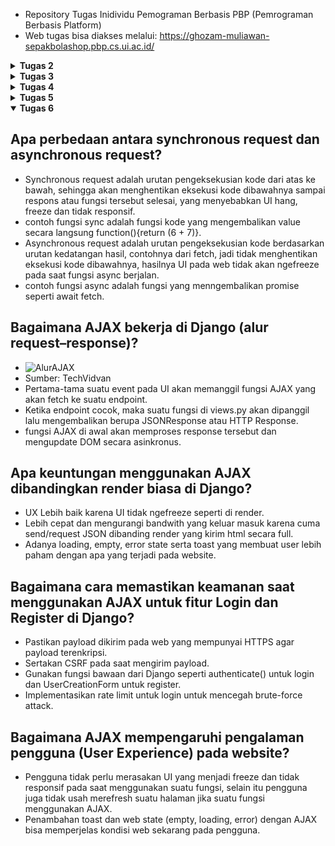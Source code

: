 - Repository Tugas Inidividu Pemograman Berbasis PBP (Pemrograman Berbasis Platform)
- Web tugas bisa diakses melalui: https://ghozam-muliawan-sepakbolashop.pbp.cs.ui.ac.id/

<details>
  <summary><strong>Tugas 2</strong></summary>

## Jelaskan bagaimana cara kamu mengimplementasikan checklist di atas secara step-by-step.
### Membuat Projek Django Baru
- Membuat proyek Django baru dengan cara menginstall dependencies yang tercantum pada tutorial 0 dan membuat proyek bernama sepakbola_shop dengan menjalankan perintah `django-admin startproject sepakbola_shop .`
- Membuat dan mengkonfigurasi env dengan perintah ` python -m venv env`.
- mengkonfigurasi settings.py dengan memasukkan .kredensial yang sudah diberikan oleh PBP.
- membuat .gitignore.
- Membuat repo baru di github.
- upload repo lokal ke repo github dengan git remote. 


### Membuat Aplikasi Baru Dengan Nama `Main`.
- Menjalankan perintah `python manage.py startapp main` dengan mengaktifkan virtual environemnt terlebih dulu.


### Melakukan routing pada proyek agar dapat menjalankan aplikasi main.
- Tambahkan `path('', include('main.urls')),` pada urlpatterns di file `urls.py` di direktori proyek.


### Membuat model pada aplikasi main dengan nama Product dan memiliki atribut wajib.
- buat class baru yang bernama Product.
- Saya buat classnya seperti ini:

```
class Product(models.Model):
    CATEGORY_CHOICES = [('shoe', 'Shoe'), ('jersey', 'Jersey'), ('accessory', 'Accessory'), ('shorts', 'Shorts')]
    
    name = models.CharField()
    price = models.IntegerField()
    description = models.TextField()
    thumbnail = models.URLField()
    category = models.CharField(max_length=20, choices=CATEGORY_CHOICES, default='jersey')
    is_featured = models.BooleanField(default=False)

    def __str__(self):
        return self.name
```
- saya buat kategorinya hanya bisa dipilih dari pilihan yang sudah dibuat.


###  Membuat sebuah fungsi pada `views.py` untuk dikembalikan ke dalam sebuah template HTML yang menampilkan nama aplikasi serta nama dan kelas kamu.
- Mengimport render pada `views.py`
- membuat fungsi yang merender html di `views.py` (return render(request, "main.html"))
- Untuk membuat template html yang bisa menampilkan nama aplikasi, nama, dan kelas, maka bisa langsung diedit di htmlnya, atau bisa membuat html menampilkan variabel yang telah ditulis pada `views.py`. contoh htmlnya seperti ini:
```
<h1>Nama Aplikasi: </h1>
<h1>{{ Aplikasi }}</h1>

<h5>NPM: </h5>
<p>{{ npm }}</p>
<h5>Name: </h5>
<p>{{ name }}<p>
<h5>Class: </h5>
<p>{{ class }}</p>
```


###  Membuat sebuah routing pada `urls.py` aplikasi main untuk memetakan fungsi yang telah dibuat pada `views.py`.
- Setelah mmengedit `views.py`, buat `urls.py` pada `main` yang berisi:
```
from django.urls import path
from main.views import show_main

app_name = 'main'

urlpatterns = [
    path('', show_main, name='show_main'),
] 
```


###  Melakukan deployment ke PWS terhadap aplikasi yang sudah dibuat sehingga nantinya dapat diakses oleh teman-temanmu melalui Internet.
- Setelah melakukan perubahan yang dibutuhkan, migrate program dengan menjalankan perintah:
```
python manage.py makemigrations

python manage.py migrate

```
- buat proyek baru pada PWS, lalu tambahkan deployment url ke `ALLOWED_HOST` pada `settings.py`.
- lakukan git remote dengan server pws, lalu jalankan `git push pws master`.


## Buatlah bagan yang berisi request client ke web aplikasi berbasis Django beserta responnya dan jelaskan pada bagan tersebut kaitan antara `urls.py`, `views.py`, `models.py`, dan berkas `html`.
- ![bagan](https://drive.google.com/uc?export=view&id=1LQExL_O0giAiTYe3t-gp3JdzbagXQGlg)
- Pertama-tama, `urls.py` menerima url request dari server, jika cocok maka diteruskan ke `views.py`, dimana `models.py` akan digunakan jika perlu, lalu `views.py` akan meneruskan data ke template atau file `html` yang telah dibuat. 


## Jelaskan peran `settings.py` dalam proyek Django!
- File tersebut berisi semua konfigurasi pada proyek Django. Contohnya konfigurasi aplikasi yang ingin dipakai pada proyek, jenis database yang ingin dipakai, dan pengaturan keamanan. 

## Bagaimana cara kerja migrasi database di Django?
- Ketika melakukan migration di django, kita perlu melakukan 2 perintah, yakni: 
```
python manage.py makemigrations

python manage.py migrate

```
- Perintah pertama memberi tahu perubahan yang dilakukan pada database, seperti menambah kolom pada tabel database. Django membuat file migration untuk menyimpan perubahan ini. 
- Perintah kedua, django menjalankan perubahan yang ada di file migration yang dibuat pada saat menjalankan perintah pertama. 


## Menurut Anda, dari semua framework yang ada, mengapa framework Django dijadikan permulaan pembelajaran pengembangan perangkat lunak?
- Karena django menggunakan python, dimana sudah saya pelajari di mata kuliah DDP-1
- Karena lebih noob friendly dibanding framework lain?
- Source pembelajaran sudah banyak, dari stackoverflow maupun dokumentasi django.

## Apakah ada feedback untuk asisten dosen tutorial 1 yang telah kamu kerjakan sebelumnya?
- Asdos sudah sangat membantu saya dengan cara standby jika ada pertanyaan atau ada error pada program

</details>


<details>
  <summary><strong>Tugas 3</strong></summary>

## Jelaskan mengapa kita memerlukan data delivery dalam pengimplementasian sebuah platform?
- Agar data dapat diakses di berbagai tempat (Client <-> Server), sehingga memungkinkan data tersebut bisa dikirim dari client ke server atau sebaliknya, lalu disimpan ke dalam database. Kegunaan lainnya termasuk dapat memperlihatkan data tersebut pada platform yang client gunakan.


## Menurutmu, mana yang lebih baik antara XML dan JSON? Mengapa JSON lebih populer dibandingkan XML?
- Karena JSON lebih mudah dibaca oleh orang awam.
- JSON lebih ringan, sehingga read/write lebih cepat.
- Karena JSON bawaan JavaScript, jadi setiap pengguna yang memakai JavaScript, kemungkinan besar menggunakan JSON juga. Alasan tersebut dan 2 kelebihan JSON yang saya sebutkan itu yang menurut saya adalah alasan mengapa JSON lebih populer.


## Jelaskan fungsi dari method `is_valid()` pada form Django dan mengapa kita membutuhkan method tersebut?
- `is_valid` berguna untuk memvalidasi apakah input form sudah sesuai dengan aturan field pada models maupun aturan django tentang isi form tersebut.
- Jika `is_valid()` tidak digunakan, maka ketika user menginput form tersebut dan masuk ke database, maka ketika database ingin menggunakan data tersebut dapat menyebabkan crash.


## Mengapa kita membutuhkan `csrf_token` saat membuat form di Django? Apa yang dapat terjadi jika kita tidak menambahkan `csrf_token` pada form Django? Bagaimana hal tersebut dapat dimanfaatkan oleh penyerang?
- CSRF atau "Cross-Site Request Forgery" adalah jenis serangan pada web dimana penyerang mengirim request ke server saat loading sebuah form (semisal form login) sehingga penyerang dapat mengirim request atas nama pengguna.
- csrf_token dibuat agar serangan crsf tidak terjadi, dengan cara server mengirim kode csrf kepada client, dan ketika melakukan request, client harus mengembalikkan kode tersebut ke server. 
- Ketika form tidak menggunakan csrf_token, maka penyerang dapat melakukan request kepada server tanpa verifikasi dengan form tersebut.

## Jelaskan bagaimana cara kamu mengimplementasikan checklist di atas secara step-by-step (bukan hanya sekadar mengikuti tutorial).
### Tambahkan 4 fungsi views baru untuk melihat objek yang sudah ditambahkan dalam format XML, JSON, XML by ID, dan JSON by ID.
- untuk menunjukkan objek dalam fungsi XML, saya memakai fungsi:
```def show_xml(request):
     products_list = Product.objects.all()
     xml_data = serializers.serialize("xml", products_list)
     return HttpResponse(xml_data, content_type="application/xml")
```
- disini fungsi mengambil semua object, lalu dengan menggunakan library serializer, library tersebut mengubah semua format object menjadi xml. lalu fungsi mengembalikan response berupa page dengan semua xml.
- Untuk menunjukkan object dalam id, saya memakai fungsi: 
``` def show_xml_by_id(request, product_id):
   try:
       product_item = Product.objects.filter(pk=product_id)
       xml_data = serializers.serialize("xml", product_item)
       return HttpResponse(xml_data, content_type="application/xml")
   except Product.DoesNotExist:
       return HttpResponse(status=404)
```
- disini fungsi mengambil object dengan id yang sama dengan request dengan cara filter. Lalu diserialize ke xml dan mengembalikan respons page berupa xml dengan id yang sama. Jika object dengan id request tidak ada, mengembalikan response page 404.
- untuk JSON sama saja, hanya semua "xml" diubah ke json di 2 fungsi tersebut.
   

### Membuat routing URL untuk masing-masing views yang telah ditambahkan pada poin 1.
- Pada file urls.py, saya mengimport semua fungsi yang ada di views.py agar bisa di rout. 
- Untuk file XML, saya buat fungsi ini: 
```path('xml/', show_xml, name='show_xml') ```
- disitu untuk melihat file xml, pengguna harus memasukkan URL/xml untuk melihatnya.
- Saya buat fungsi yang sama untuk ketiga fungsi lainnya.

###  Membuat halaman yang menampilkan data objek model yang memiliki tombol "Add" yang akan redirect ke halaman form, serta tombol "Detail" pada setiap data objek model yang akan menampilkan halaman detail objek.
- Ini saya buat di main.html, tinggal buat 2 button dengan tag button yang punya anchor (href) ke create_product.html untuk menambahkan objek dan tag button lagi yang href ke product_detail untuk lihat detail objek
- untuk menampilkan data objek, jika sudah ada objek, tinggal for-loop saja semua objek produk yang ada di database dan ambil semua field objeknya.

###  Membuat halaman form untuk menambahkan objek model pada app sebelumnya.
- Pertama-tama saya buat dulu forms.py yang berisi field pada model apa saja yang ingin diisi.
- Lalu buat fungsi pada views.py yang bernama create_product yang mengimport forms.py lalu diroute ke /create-product di urls.py
- halaman form saya buat pada create_product yang inti isinya adalah form dari forms.py, disitu juga ada csrf_token untuk mencegah peretasan. Lalu ada input submit yang akan mengirim data form ke database lewat views.py dan redirect ke main.html.

### Membuat halaman yang menampilkan detail dari setiap data objek model.
- Pertama-tama dibuat dulu fungsi yang bernama show_product detail. Fungsi ini bisa mengambil objek dan routing ke product_detail.html di views.py. Lalu saya atur juga routing fungsi tersebut di urls.py. 
- Lalu pada product_detail.html, saya tambahakan header untuk semua field yang ada di objek tersebut. Untuk thumbnail, jika tidak ada, maka hanya menampilkan alt text saja.
- Ditambahkan juga button untuk kembali ke halaman utama dengan href main.html

### Apakah ada feedback untuk asdos di tutorial 2 yang sudah kalian kerjakan?
- Asdos siap membantu walaupun pertanyaannya terkesan basic atau tidak terlalu penting.

### Screenshot 4 URL di Postman
- XML:  
![showxml](https://drive.google.com/uc?export=view&id=1nO0jPqjrvKsF1QFex9YztDKFGFmwAFJg)

- JSON:  
![showjson](https://drive.google.com/uc?export=view&id=1ONyHHAfuBocc689jjjilooe7v2j9QuQW)

- XMLByID:  
![showxmlById](https://drive.google.com/uc?export=view&id=1tYWPmenJZaxUBsa_4jG5kdFo_ONxxbwb)

- JSONByID:  
![showjsonById](https://drive.google.com/uc?export=view&id=1j3QGGluPukBRkFE1kNi4CSUL92B9VosY)
</details>


<details>
  <summary><strong>Tugas 4</strong></summary>

## Apa itu Django AuthenticationForm? Jelaskan juga kelebihan dan kekurangannya.
- Django AuthencticationForm adalah fungsi bawaan django yang berfungsi untuk proses "login" yang dilakukan oleh user, lalu akan diberikan form yang memiliki field username dan password. Setelah selesai, fungsi tersebut akan mengembalikan objek "user" dari user. 
- Kelebihan dari Django AuthenticationForm adalah developer tidak perlu membuat form login baru, mudah dipakai, serta langsung terintegrasi dengan sistem django.
- Namun, fungsi ini mempunyai kekurangan sangat sederhana dalam segi UI maupun UX. Hanya memperlihatkan field username dan password yang harus diisi yang terkesan barebone.

## Apa perbedaan antara autentikasi dan otorisasi? Bagaiamana Django mengimplementasikan kedua konsep tersebut?
- Autentikasi adalah proses memverifikasi identitas suatu orang.
- Sedangkan otorisasi adalah proses menentukan hak akses terhadap sesuatu setelah identitas orang tersebut diketahui.
- Django mengimplementasikan autentikasi dengan fungsi-fungsi bawaan pada library `django.contrib.auth` yang berisi segala sesuatu tentang autentikasi, seperti login, logout, dan authenticate.
- Sedangkan untuk otorisasi, django memiliki fungsi yang melihat apakah suatu user memiliki izin untuk suatu fungsi, seperti user.has.perm(). Ada pula decorators seperti @login_required, yang hanya mengizinkan user yang sudah tersimpan untuk mengakses suatu fungsi.

## Apa saja kelebihan dan kekurangan session dan cookies dalam konteks menyimpan state di aplikasi web?
- Kelebihannya session dan cookies adalah user tidak perlu login berkali-kali jika semisal user berpindah dari satu web ke lainnya. Cookies lebih mudah digunakan, session lebih aman karena disimpan di server. 
- Kekurangannya cookies adalah, tidak aman, ukuran terbatas, dan data tersebut dicuri oleh penyerang, yang membuat penyerang tersebut bisa memiliki terhadap akun jika cookie tidak direset. 
- Kekurangan session adalah, jika cookies di curi oleh penyerang, penyerang bisa mengambil akses session yang sedang berlangsung. Session juga hanya bertahan sampai user logout atau tutup web, berbeda dengan cookies yang disimpan secara local.

##  Apakah penggunaan cookies aman secara default dalam pengembangan web, atau apakah ada risiko potensial yang harus diwaspadai? Bagaimana Django menangani hal tersebut?
- Cookies tidak selalu aman, karena sifat cookies yang disimpan secara lokal, jadi semisal developer menyimpan username atau password ataupun informasi penting lainnya, cookie tersebut bisa diambil melalui malware cookie stealer, XSS, dan CSRF. 
- Django menangani hal ini dengan membuat server-side session. Jadi informasi penting yang sebelumnya disimpan pada cookie, sekarang disimpan pada server dan cookie hanya menyimpan SessionID. Jadi semisal cookie yang ada di client dicuri, cookie tersebut hanya valid sampe session itu berakhir saja. 

##  Jelaskan bagaimana cara kamu mengimplementasikan checklist di atas secara step-by-step (bukan hanya sekadar mengikuti tutorial).
###  Mengimplementasikan fungsi registrasi, login, dan logout untuk memungkinkan pengguna mengakses aplikasi sebelumnya sesuai dengan status login/logoutnya.
- Pertama, import dulu libary-libary yang dibutuhkan, yaitu library `django.contrib.auth` yang menyimpan fungsi2 login, serta decoratornya. 
- Lalu buat fungsi register yang isinya seperti ini: 
```
def register(request):
    form = UserCreationForm()

    if request.method == "POST":
        form = UserCreationForm(request.POST)
        if form.is_valid():
            form.save()
            messages.success(request, 'Your account has been successfully created!')
            return redirect('main:login')
    context = {'form':form}
    return render(request, 'register.html', context)
```
- Fungsi ini akan membuat form untuk register menggunakan `UserCreationForm` yang merupakan form bawaan django untuk penambahan user. For ini memiliki field Username dan Password. Fungsi ini akan dipanggil melalui /register.html
- Sebelum fungsi bisa dipanggil lewat html tersebut, buat dulu routing pada urls.py yang mengarah ke register.html. Html tersebut singkatnya hanya berfungsi untuk menampilkan `UserCreationForm` dengan method `POST`.
- Lalu buat fungsi login yang isinya seperti ini:
```
def login_user(request):
   if request.method == 'POST':
      form = AuthenticationForm(data=request.POST)

      if form.is_valid():
            user = form.get_user()
            login(request, user)
            response = HttpResponseRedirect(reverse("main:show_main"))
            response.set_cookie('last_login', str(datetime.datetime.now()))
            return response

   else:
      form = AuthenticationForm(request)
   context = {'form': form}
   return render(request, 'login.html', context)
```
- Fungsi ini dipanggil melalui /login, jadi buat routingnya terlebih dahulu. Fungsi ini membuat form login dari `AuthenticationForm`, lalu fungsi akan mengambil user dan diteruskan ke fungsi login django `login(request, user)`. Setelah itu user bisa masuk ke website.
- Lalu buat web login dengan membuat login.html. Di page ini user bisa login dengan memasukkan kredensialnya, atau tersedia button yang memanggil fungsi register. 
- Tidak lupa tambahkan decorator `@login_required(login_url='/login')` pada fungsi `show_main` dan `show_product` agar hanya user terdaftar yang bisa mengakses 2 fungsi tersebut, jika user belum terdaftar atau belum login, redirect ke page login.
- Lalu buat fungsi logout yang isinya seperti ini:
```
def logout_user(request):
    logout(request)
    response = HttpResponseRedirect(reverse('main:login'))
    response.delete_cookie('last_login')
    return response
```
- Fungsi ini dipanggil melalui /logout, jadi tambahkan routing pada urls.py dulu. Fungsi digunakan jika user ingin logout dengan cara memanggil logout(request) yang menghapus data session di server, lalu redirect ke halaman login. 
- Fungsi ini bisa dipanggil lewat main.html. Jadi ketika user ingin logout, tinggal pencet button yang ada di page main. Potongan kode buttonnya seperti ini:
```
<a href="{% url 'main:logout' %}">
  <button>Logout</button>
</a>
```
###  Membuat dua (2) akun pengguna dengan masing-masing tiga (3) dummy data menggunakan model yang telah dibuat sebelumnya untuk setiap akun di lokal.
- Buat akun baru, lalu tambahkan product dengan isi field-field yang tersedia, ulangi 3x.
- Lalu lakukan lagi untuk akun selanjutnya.

###  Menghubungkan model Product dengan User.
- Pertama, buat dulu field user pada models. Lalu tambahkan bagian kode pada views.py, spesifiknya pada create_product:
```        
        product_entry = form.save(commit = False)
        product_entry.user = request.user
        product_entry.save()
```
- Pada bagian ini, field user akan diisi dengan user yang sedang terlogin pada saat ini, jadi membuat hubungan one to many antara user dengan product.

###  Menampilkan detail informasi pengguna yang sedang logged in seperti username dan menerapkan cookies seperti last_login pada halaman utama aplikasi.
- Pada main.html, ditambahkan kode ini:
```
<h5>Logged in as: {{ logged }}</h5>
<h5>Sesi terakhir login: {{ last_login }}</h5>
<hr>
```
- Potongan kode ini akan mengambil pengguna yang sedang logged dan waktu last_login yang diambil dari context showmain pada views.py yang berisi seperti ini:
```
    context = {
        'npm' : '2406495565',
        'name' : 'Ghozam Muliawan Sholihin',
        'logged': request.user.username,
        'class': 'PBP C',
        'Aplikasi' : 'SlopShop',
        'product_list': product_list,
        'last_login': request.COOKIES.get('last_login', 'Never')
    }
```
- Pada potongan kode tersebut, variabel logged diambil dari user yang sedang terlogin pada saat itu dan diambil usernamenya.
- Sedangkan last_login adalah variabel yang mengambil waktu last_login dari cookies, ketika variabel tersebut ada isinya, maka ambil isi tersebut. Jika tidak ada isi, maka tampilkan 'Never"
</details>

<details>
  <summary><strong>Tugas 5</strong></summary>

## Jika terdapat beberapa CSS selector untuk suatu elemen HTML, jelaskan urutan prioritas pengambilan CSS selector tersebut!
- CSS selector memiliki hierarki pengambilan seperti ini:
- 1. Kode dengan inline style `<p style="color: red;">Teks ini pasti merah</p>`
- 2. ID Selector `(#title)`
- 3. Class, pseudo-class, dan attribute `(.class, :hover, [type="text"])`
- 4. Tag/Type selector `(p, h1, div)` dan Universal selector `(*)`
- Lalu ketika ada 2 selector dengan tingkat hierarki yang sama, maka selector yang paling bawah/terakhir lah yang dipakai oleh CSS.

## Mengapa responsive design menjadi konsep yang penting da lam pengembangan aplikasi web? Berikan contoh aplikasi yang sudah dan belum menerapkan responsive design, serta jelaskan mengapa!
-  Karena responsive design membuat sebuah web menjadi lebih ramah untuk semua gadget, mau itu handphone, tablet, maupun desktop. Sehingga tidak hanya user desktop saja yang bisa melihat web cantik, namun semua user pun bisa, yang mengakibatkan UX dari gadget lain menjadi lebih baik.
- Contoh Web yang sudah menerapkan responsive design adalah `https://scele.cs.ui.ac.id/`, web scele kita. Karena ketika disimulate, web tersebut responsif, dimana ukuran2 objeknya berubah untuk menyesuaikan layar hp. 
![SceleDesktop](https://drive.google.com/uc?export=view&id=1Gs-ExRU0-nifgXKCmDgHNa7B9lHjIRBP)
![SceleMobile](https://drive.google.com/uc?export=view&id=1Ib9xx4P3QXzN8xXluNaSVUQOka3oX7-k)

- Contoh Web yang belum menerapkan responsive design adalah `https://www.tokopedia.com/`. Karena tidak ada perubahan ketika disimulasikan melalui hp, Tokopedia sepertinya sudah fokus pada dedicated appnya untuk platform mobile, jadi platform webnya ditinggalkan. 
![TokopediaDesktop](https://drive.google.com/uc?export=view&id=1cSBYWkpiO9ZFfmUNxqt9Bi-efdlldFbL)
![TokopediaMobile](https://drive.google.com/uc?export=view&id=1K_Teo42DjwFeEdfgG2j0OBV0qzt61ehu)

## Jelaskan perbedaan antara margin, border, dan padding, serta cara untuk mengimplementasikan ketiga hal tersebut!
- Margin adalah ruang tidak berwarna diluar border yang memisahkan objek dari objek lain.
- Border adalah adalah garis bingkai elemen yang berada diantara padding dan margin.
- Padding adalah ruang kosong diantara konten dan border.
- Implementasinya di CSS:
```
* {
    margin : 67px; <- Margin
    padding : 69px: <- Padding
    border : 4x dashed black; <- Border
}
```
![MarginBorderPadding](https://pbp-fasilkom-ui.github.io/ganjil-2026/assets/images/t4-1-833b8ee0d0dd53959be9b66d452cd1d6.png)
- Sumber: Tutorial PBP Fasilkom UI

## Jelaskan konsep flex box dan grid layout beserta kegunaannya!
- Flexbox adalah konsep layout 1 dimensi, dimana objek hanya bisa ditambahkan keatas maupun kesamping, namun tidak 2-2nya. 
- Kalau grid, dia adalah konsep layout 2 dimensi, dimana objek bisa ditambahkan keatas maupun kesamping. 

## Jelaskan bagaimana cara kamu mengimplementasikan checklist di atas secara step-by-step (bukan hanya sekadar mengikuti tutorial)!
### Implementasikan fungsi untuk menghapus dan mengedit product.
- untuk mengimplementasikan fungsi edit, pada views.py, tambahkan kode seperti ini:
```
@login_required(login_url='/login')
def edit_product(request, id):
    product = get_object_or_404(Product, pk=id)
    form = ProductForm(request.POST or None, instance=product)
    if form.is_valid() and request.method == 'POST':
        form.save()
        return redirect('main:show_main')

    context = {
        'form': form
    }

    return render(request, "edit_product.html", context)
```
- Fungsi ini mengambil produk yang sudah ada, lalu membuat dan mengisi form dengan produk yang diambil tadi. Sehingga pengguna bisa mengedit produk yang sudah ada di database. 
- Tambahkan edit_product.html yang menampung form tersebut. 
- Lalu untuk fungsi delete, tambahkan kode seperti ini: 
```
@login_required(login_url='/login')
def delete_product(request, id):
    product = get_object_or_404(Product, pk=id)
    product.delete()
    return HttpResponseRedirect(reverse('main:show_main'))
```
- Fungsi tersebut mengambil produk berdasarkan id, lalu mendeletenya dengan `.delete()`.
- Jangan lupa tambahkan routing pada urls.py
```
    path('product/<uuid:id>/delete', delete_product, name='delete_product'),
    path('product/<uuid:id>/edit', edit_product, name='edit_product'),
```

### Kustomisasi desain pada template HTML yang telah dibuat pada tugas-tugas sebelumnya menggunakan CSS atau CSS framework (seperti Bootstrap, Tailwind, Bulma) dengan ketentuan sebagai berikut:
#### Kustomisasi halaman login, register, tambah product, edit product, dan detail product semenarik mungkin.
- Hampir sama seperti tutorial, tapi saya tambah-tambahkan shadow effect (shadow-lg) pada box, lalu hover effects pada button-buttonnya. 

#### Kustomisasi halaman daftar product menjadi lebih menarik dan responsive. Kemudian, perhatikan kondisi berikut:
##### Jika pada aplikasi belum ada product yang tersimpan, halaman daftar product akan menampilkan gambar dan pesan bahwa belum ada product yang terdaftar.
- Pada main.html, tambahkan seksi
```
{% if not news_list %}

        ...
        <div class="w-32 h-32 mx-auto mb-4">
          <img src="{% static 'image/no-product.png' %}" alt="No product available" class="w-full h-full object-contain">
        </div>
        <h3 class="text-lg font-medium text-gray-900 mb-2">gak ada produk/h3>
        <p class="text-gray-500 mb-6">produk masih kosong.</p>
        ...

{% else %}
        ...
{% endif %}
```
- Di bagian kode itu, jika tidak ada produk, maka page akan menampilkan image dan pesan kalau tidak ada produk yang terdaftar.
![NoProduct](https://drive.google.com/uc?export=view&id=1XPmz6LAbrO3WuZ7NF9RqfJAcdFveI1qm)
#### Jika sudah ada product yang tersimpan, halaman daftar product akan menampilkan detail setiap product dengan menggunakan card (tidak boleh sama persis dengan desain pada Tutorial!).
- Punya saya tidak jauh berbeda dengan yang di tutorial, namun saya modif sedikit banner-bannernya yang akan menunjukkan harga, banner miring untuk category, dan hover effects agar lebih menarik. 

#### Untuk setiap card product, buatlah dua buah button untuk mengedit dan menghapus product pada card tersebut!
- Tambahkan ini pada file html:
```
          <a href="{% url 'main:edit_product' product.id %}" class="text-gray-700 text-sm">Edit</a>
          <a href="{% url 'main:delete_product' product.id %}" class="text-red-700 text-sm">Delete</a>
```
- Bagian kode ini akan menampilkan text yang akan memangil fungsi edit dan delete pada views.py yang sudah ter-route dengan benar.


#### Buatlah navigation bar (navbar) untuk fitur-fitur pada aplikasi yang responsive terhadap perbedaan ukuran device, khususnya mobile dan desktop.
- Tambahkan 2 bagian kode yang berbeda untuk mobile dan desktop.
- Jadi untuk bagian desktop tambahkan bagian kode ini:
```
        <div class="hidden md:flex items-center space-x-8">
``` 
- jadi ketika layar "md" atau medium dan lebih besar, maka akan flex atau menunjukkan menunya, dan hidden secara default untuk lainnya
- Lalu untuk bagian mobile tambahkan kode ini:
```
        <div class="md:hidden flex items-center">
```
- Yang dimana menu hamburger akan hide kalau screen adalah md atau lebih besar, dan show untuk layar yang lebih kecil daripada itu.
</details>

<details open>
  <summary><strong>Tugas 6</strong></summary>

## Apa perbedaan antara synchronous request dan asynchronous request?
- Synchronous request adalah urutan pengeksekusian kode dari atas ke bawah, sehingga akan menghentikan eksekusi kode dibawahnya sampai respons atau fungsi tersebut selesai, yang menyebabkan UI hang, freeze dan tidak responsif.
- contoh fungsi sync adalah fungsi kode yang mengembalikan value secara langsung function(){return (6 + 7)}.
- Asynchronous request adalah urutan pengeksekusian kode berdasarkan urutan kedatangan hasil, contohnya dari fetch, jadi tidak menghentikan eksekusi kode dibawahnya, hasilnya UI pada web tidak akan ngefreeze pada saat fungsi async berjalan. 
- contoh fungsi async adalah fungsi yang menngembalikan promise seperti await fetch.

## Bagaimana AJAX bekerja di Django (alur request–response)?
- ![AlurAJAX](https://techvidvan.com/tutorials/wp-content/uploads/2022/01/django-ajax.webp)
- Sumber: TechVidvan
- Pertama-tama suatu event pada UI akan memanggil fungsi AJAX yang akan fetch ke suatu endpoint. 
- Ketika endpoint cocok, maka suatu fungsi di views.py akan dipanggil lalu mengembalikan berupa JSONResponse atau HTTP Response. 
- fungsi AJAX di awal akan memproses response tersebut dan mengupdate DOM secara asinkronus.

## Apa keuntungan menggunakan AJAX dibandingkan render biasa di Django?
- UX Lebih baik karena UI tidak ngefreeze seperti di render.
- Lebih cepat dan mengurangi bandwith yang keluar masuk karena cuma send/request JSON dibanding render yang kirim html secara full.
- Adanya loading, empty, error state serta toast yang membuat user lebih paham dengan apa yang terjadi pada website.

## Bagaimana cara memastikan keamanan saat menggunakan AJAX untuk fitur Login dan Register di Django?
- Pastikan payload dikirim pada web yang mempunyai HTTPS agar payload terenkripsi.
- Sertakan CSRF pada saat mengirim payload.
- Gunakan fungsi bawaan dari Django seperti authenticate() untuk login dan UserCreationForm untuk register.
- Implementasikan rate limit untuk login untuk mencegah brute-force attack.

## Bagaimana AJAX mempengaruhi pengalaman pengguna (User Experience) pada website?
- Pengguna tidak perlu merasakan UI yang menjadi freeze dan tidak responsif pada saat menggunakan suatu fungsi, selain itu pengguna juga tidak usah merefresh suatu halaman jika suatu fungsi menggunakan AJAX.
- Penambahan toast dan web state (empty, loading, error) dengan AJAX bisa memperjelas kondisi web sekarang pada pengguna.

</details>